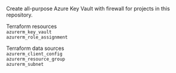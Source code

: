 Create all-purpose Azure Key Vault with firewall for projects in this repository.

Terraform resources\
```azurerm_key_vault```\
```azurerm_role_assignment```

Terraform data sources\
```azurerm_client_config```\
```azurerm_resource_group```\
```azurerm_subnet```
